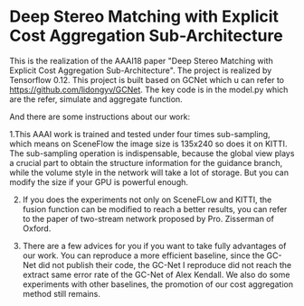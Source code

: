 # Deep Stereo Matching with Explicit Cost Aggregation Sub-Architecture
This is the realization of the AAAI18 paper "Deep Stereo Matching with Explicit Cost Aggregation Sub-Architecture".
The project is realized by Tensorflow 0.12.
This project is built based on GCNet which u can refer to https://github.com/lidongyv/GCNet.
The key code is in the model.py which are the refer, simulate and aggregate function.

And there are some instructions about our work:

  1.This AAAI work is trained and tested under four times sub-sampling, which means on SceneFlow the image size is 135x240 so does it on KITTI. The sub-sampling operation is indispensable, because the global view plays a crucial part to obtain the structure information for the guidance branch, while the volume style in the network will take a lot of storage. But you can modify the size if your GPU is powerful enough.

  2. If you does the experiments not only on SceneFLow and KITTI, the fusion function can be modified to reach a better results, you can refer to the paper of two-stream network proposed by Pro. Zisserman of Oxford.

  3. There are a few advices for you if you want to take fully advantages of our work. You can reproduce a more efficient baseline, since the GC-Net did not publish their code, the GC-Net I reproduce did not reach the extract same error rate of the GC-Net of Alex Kendall. We also do some experiments with other baselines, the promotion of our cost aggregation method still remains. 
